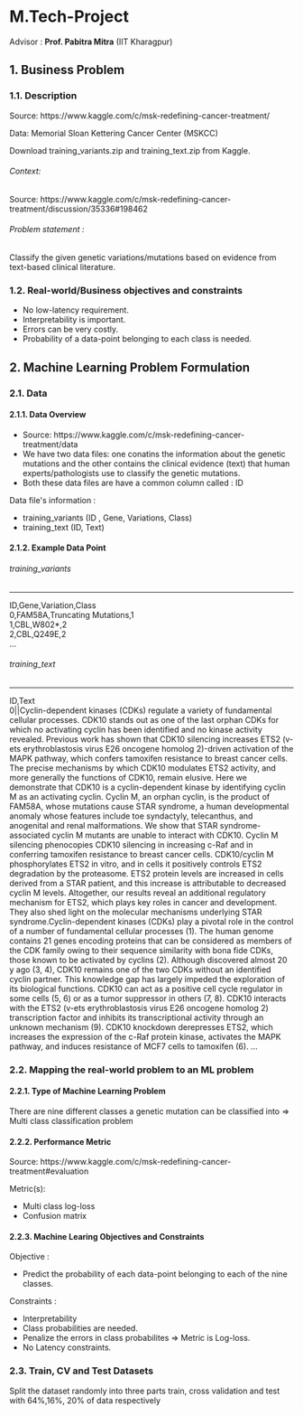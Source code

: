# M.Tech-Project
Advisor : <b>Prof. Pabitra Mitra</b> <it>(IIT Kharagpur)</it>

<h2>1. Business Problem</h2>
<h3>1.1. Description</h3>
<p> Source: https://www.kaggle.com/c/msk-redefining-cancer-treatment/ </p>
<p> Data: Memorial Sloan Kettering Cancer Center (MSKCC)</p>
<p> Download training_variants.zip and training_text.zip from Kaggle.</p> 

<h6> Context:</h6>
<p> Source: https://www.kaggle.com/c/msk-redefining-cancer-treatment/discussion/35336#198462</p>

<h6> Problem statement : </h6>
<p> Classify the given genetic variations/mutations based on evidence from text-based clinical literature. </p>

<h3>1.2. Real-world/Business objectives and constraints</h3>
<p>
    <ul>
        <li>No low-latency requirement.</li>
        <li>Interpretability is important.</li>
        <li>Errors can be very costly.</li>
        <li>Probability of a data-point belonging to each class is needed.</li>
     </ul>
</p>

<h2>2. Machine Learning Problem Formulation</h2>
<h3>2.1. Data</h3>
<h4>2.1.1. Data Overview</h4>
<p>
  <ul>
    <li>Source: https://www.kaggle.com/c/msk-redefining-cancer-treatment/data</li>
    <li>We have two data files: one conatins the information about the genetic mutations and the other contains the clinical evidence (text) that  human experts/pathologists use to classify the genetic mutations.</li>
    <li>Both these data files are have a common column called : ID</li>
   </ul>
</p>
<p> 
   Data file's information :
    <ul> 
        <li>
        training_variants (ID , Gene, Variations, Class)
        </li>
        <li>
        training_text (ID, Text)
        </li>
    </ul>
</p>

<h4>2.1.2. Example Data Point</h4>
<h6>training_variants</h6>
<hr>
ID,Gene,Variation,Class<br>
0,FAM58A,Truncating Mutations,1 <br>
1,CBL,W802*,2 <br>
2,CBL,Q249E,2 <br>
...

<h6> training_text</h6>
<hr>
ID,Text <br>
0||Cyclin-dependent kinases (CDKs) regulate a variety of fundamental cellular processes. CDK10 stands out as one of the last orphan CDKs for which no activating cyclin has been identified and no kinase activity revealed. Previous work has shown that CDK10 silencing increases ETS2 (v-ets erythroblastosis virus E26 oncogene homolog 2)-driven activation of the MAPK pathway, which confers tamoxifen resistance to breast cancer cells. The precise mechanisms by which CDK10 modulates ETS2 activity, and more generally the functions of CDK10, remain elusive. Here we demonstrate that CDK10 is a cyclin-dependent kinase by identifying cyclin M as an activating cyclin. Cyclin M, an orphan cyclin, is the product of FAM58A, whose mutations cause STAR syndrome, a human developmental anomaly whose features include toe syndactyly, telecanthus, and anogenital and renal malformations. We show that STAR syndrome-associated cyclin M mutants are unable to interact with CDK10. Cyclin M silencing phenocopies CDK10 silencing in increasing c-Raf and in conferring tamoxifen resistance to breast cancer cells. CDK10/cyclin M phosphorylates ETS2 in vitro, and in cells it positively controls ETS2 degradation by the proteasome. ETS2 protein levels are increased in cells derived from a STAR patient, and this increase is attributable to decreased cyclin M levels. Altogether, our results reveal an additional regulatory mechanism for ETS2, which plays key roles in cancer and development. They also shed light on the molecular mechanisms underlying STAR syndrome.Cyclin-dependent kinases (CDKs) play a pivotal role in the control of a number of fundamental cellular processes (1). The human genome contains 21 genes encoding proteins that can be considered as members of the CDK family owing to their sequence similarity with bona fide CDKs, those known to be activated by cyclins (2). Although discovered almost 20 y ago (3, 4), CDK10 remains one of the two CDKs without an identified cyclin partner. This knowledge gap has largely impeded the exploration of its biological functions. CDK10 can act as a positive cell cycle regulator in some cells (5, 6) or as a tumor suppressor in others (7, 8). CDK10 interacts with the ETS2 (v-ets erythroblastosis virus E26 oncogene homolog 2) transcription factor and inhibits its transcriptional activity through an unknown mechanism (9). CDK10 knockdown derepresses ETS2, which increases the expression of the c-Raf protein kinase, activates the MAPK pathway, and induces resistance of MCF7 cells to tamoxifen (6). ... 

<h3>2.2. Mapping the real-world problem to an ML problem</h3>
<h4>2.2.1. Type of Machine Learning Problem</h4>
<p>
  There are nine different classes a genetic mutation can be classified into => Multi class classification problem
</p>
<h4>2.2.2. Performance Metric</h4>
Source: https://www.kaggle.com/c/msk-redefining-cancer-treatment#evaluation

Metric(s): 
* Multi class log-loss 
* Confusion matrix 

<h4>2.2.3. Machine Learing Objectives and Constraints</h4>
<p> Objective : 
    <ul>
        <li>Predict the probability of each data-point belonging to each of the nine classes.</li>
     </ul>
</p>
<p> Constraints :
    <ul>
        <li>Interpretability</li>
        <li>Class probabilities are needed.</li>
        <li>Penalize the errors in class probabilites => Metric is Log-loss.</li>
        <li>No Latency constraints.</li>
     </ul>
</p>

<h3>2.3. Train, CV and Test Datasets</h3>

 Split the dataset randomly into three parts train, cross validation and test with 64%,16%, 20% of data respectively
